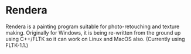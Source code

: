 Rendera
=======

Rendera is a painting program suitable for photo-retouching and texture making. Originally for Windows, it is being re-written from the ground up using C++/FLTK so it can work on Linux and MacOS also. (Currently using FLTK-1.1.)

